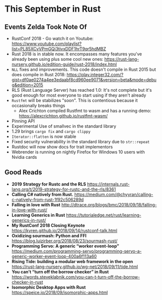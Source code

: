 # This September in Rust

## Events Zelda Took Note Of
* RustConf 2018 - Go watch it on Youtube: https://www.youtube.com/playlist?list=PL85XCvVPmGQi3tivxDDF1hrT9qr5hdMBZ
* Rust 2018 is in stable now. It encompasses many features you've already been using plus some cool new ones: https://rust-lang-nursery.github.io/edition-guide/rust-2018/index.html
* `NLL` fixes and improvements. This code doesn't compile in Rust 2015 but does compile in Rust 2018: https://play.integer32.com/?gist=df0ae0274a4ee3edaabf8cd960ee9071&version=beta&mode=debug&edition=2015
* RLS (Rust Language Server) has reached 1.0: It's not complete but it's good enough for most everyone to start using if they aren't already
* `Rustfmt` will be stabilizes "soon". This is contentious because it occasionally breaks things
    * Alex Crichton compiled Rustfmt to wasm and has a running demo: https://alexcrichton.github.io/rustfmt-wasm/
* Pinning API
* Experimental Use of smallvec in the standard library
* 1.29 brings `cargo fix` and `cargo clippy`
* `Iterator::flatten` is now stable
* Fixed security vulnerability in the standard library due to `str::repeat`
* Rustdoc will now show docs for trait implementors
* Webrender is running on nightly Firefox for Windows 10 users with Nvidia cards

## Good Reads

* **2019 Strategy for Rustc and the RLS** https://internals.rust-lang.org/t/2019-strategy-for-rustc-and-the-rls/8361
* **Calling C# natively from Rust.** https://medium.com/@chyyran/calling-c-natively-from-rust-1f92c506289d
* **Falling in love with Rust** http://dtrace.org/blogs/bmc/2018/09/18/falling-in-love-with-rust/
* **Learning Generics in Rust** https://tutorialedge.net/rust/learning-generics-in-rust/
* **My RustConf 2018 Closing Keynote** https://kyren.github.io/2018/09/14/rustconf-talk.html
* **Oxidizing sourmash: Python and FFI** https://blog.luizirber.org/2018/08/23/sourmash-rust/
* **Programming Servo: A generic “worker event-loop”** https://medium.com/programming-servo/programming-servo-a-generic-worker-event-loop-400a6f113a60
* **Rising Tide: building a modular web framework in the open** https://rust-lang-nursery.github.io/wg-net/2018/09/11/tide.html
* **You can’t “turn off the borrow checker” in Rust** https://words.steveklabnik.com/you-can-t-turn-off-the-borrow-checker-in-rust
* **Isomorphic Desktop Apps with Rust** https://speice.io/2018/09/isomorphic-apps.html
